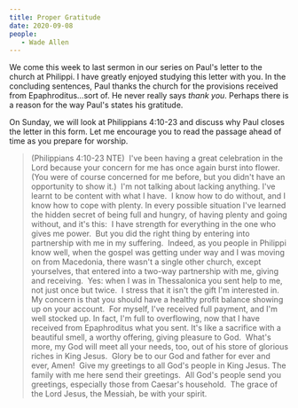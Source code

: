 ```yaml
---
title: Proper Gratitude
date: 2020-09-08
people: 
   - Wade Allen
---
```


We come this week to last sermon in our series on Paul's letter to the church at Philippi. I have greatly enjoyed studying this letter with you. In the concluding sentences, Paul thanks the church for the provisions received from Epaphroditus...sort of. He never really says *thank you*. Perhaps there is a reason for the way Paul's states his gratitude. 

On Sunday, we will look at Philippians 4:10-23 and discuss why Paul closes the letter in this form. Let me encourage you to read the passage ahead of time as you prepare for worship.

> (Philippians 4:10-23 NTE)  I've been having a great celebration in the Lord because your concern for me has once again burst into flower. (You were of course concerned for me before, but you didn't have an opportunity to show it.)  I'm not talking about lacking anything. I've learnt to be content with what I have.   I know how to do without, and I know how to cope with plenty. In every possible situation I've learned the hidden secret of being full and hungry, of having plenty and going without, and it's this:   I have strength for everything in the one who gives me power.  But you did the right thing by entering into partnership with me in my suffering.   Indeed, as you people in Philippi know well, when the gospel was getting under way and I was moving on from Macedonia, there wasn't a single other church, except yourselves, that entered into a two-way partnership with me, giving and receiving.   Yes: when I was in Thessalonica you sent help to me, not just once but twice.  I stress that it isn't the gift I'm interested in. My concern is that you should have a healthy profit balance showing up on your account.   For myself, I've received full payment, and I'm well stocked up. In fact, I'm full to overflowing, now that I have received from Epaphroditus what you sent. It's like a sacrifice with a beautiful smell, a worthy offering, giving pleasure to God.   What's more, my God will meet all your needs, too, out of his store of glorious riches in King Jesus.   Glory be to our God and father for ever and ever, Amen!  Give my greetings to all God's people in King Jesus. The family with me here send their greetings.   All God's people send you greetings, especially those from Caesar's household.  The grace of the Lord Jesus, the Messiah, be with your spirit. 
